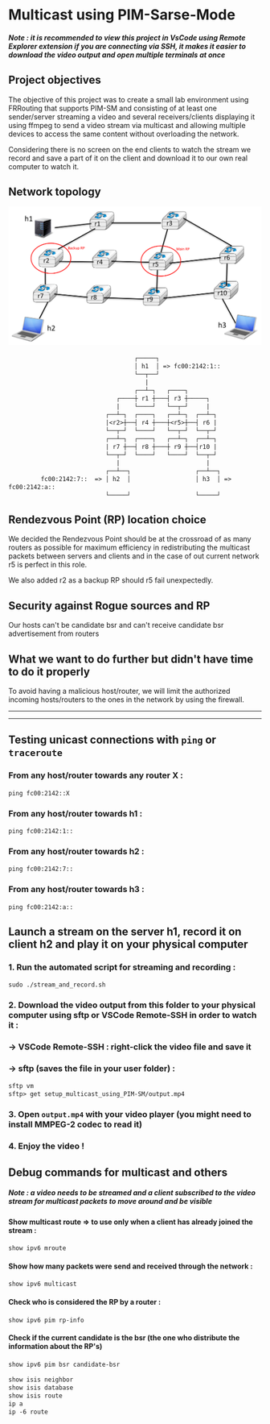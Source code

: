# Multicast using PIM-Sarse-Mode

##### Note : it is recommended to view this project in VsCode using Remote Explorer extension if you are connecting via SSH, it makes it easier to download the video output and open multiple terminals at once

## Project objectives
The objective of this project was to create a small lab environment using FRRouting that supports PIM-SM and consisting of at least one sender/server streaming a video and several receivers/clients displaying it using ffmpeg to send a video stream via multicast and allowing multiple devices to access the same content without overloading the network.

Considering there is no screen on the end clients to watch the stream we record and save a part of it on the client and download it to our own real computer to watch it.


## Network topology
![Alt text](network_topology.png "Multicast network topology")
```
                                   ┌─────┐
                                   │ h1  │ => fc00:2142:1::
                                   └──┬──┘
                                      |
                                   ┌──┴─┐   ┌────┐
                              ┌────┼ r1 ┼───┤ r3 ┼─────┐
                              |    └────┘   └──┬─┘     |
                           ┌──┴─┐  ┌────┐   ┌──┴─┐  ┌──┴─┐
                           |<r2>┼──┤ r4 ┼───┼<r5>┼──┤ r6 |
                           └──┬─┘  └────┘   └──┬─┘  └──┬─┘
                           ┌──┴─┐  ┌────┐   ┌──┴─┐  ┌──┴─┐
                           | r7 ┼──┤ r8 ┼───┼ r9 ┼──┤r10 |
                           └──┬─┘  └────┘   └────┘  └──┬─┘
                              |                        |
                           ┌──┴──┐                  ┌──┴──┐
         fc00:2142:7::  => │ h2  │                  │ h3  │ => fc00:2142:a::
                           └─────┘                  └─────┘
```
## Rendezvous Point (RP) location choice
We decided the Rendezvous Point should be at the crossroad of as many routers as possible for maximum efficiency in redistributing the multicast packets between servers and clients and in the case of out current network r5 is perfect in this role.

We also added r2 as a backup RP should r5 fail unexpectedly.

## Security against Rogue sources and RP
Our hosts can't be candidate bsr and can't receive candidate bsr advertisement from routers

## What we want to do further but didn't have time to do it properly
To avoid having a malicious host/router, we will limit the authorized incoming hosts/routers to the ones in the network by using the firewall.



----------------------------------------------------------------------------------
----------------------------------------------------------------------------------



## Testing unicast connections with `ping` or `traceroute`
### From any host/router towards any router X :
```
ping fc00:2142::X
```
### From any host/router towards h1 :
```
ping fc00:2142:1::
```
### From any host/router towards h2 :
```
ping fc00:2142:7::
```
### From any host/router towards h3 :
```
ping fc00:2142:a::
```


## Launch a stream on the server h1, record it on client h2 and play it on your physical computer
### 1. Run the automated script for streaming and recording :
```
sudo ./stream_and_record.sh
```

### 2. Download the video output from this folder to your physical computer using sftp or VSCode Remote-SSH in order to watch it :
### -> VSCode Remote-SSH : right-click the video file and save it
### -> sftp (saves the file in your user folder) :
```
sftp vm
sftp> get setup_multicast_using_PIM-SM/output.mp4
```

### 3. Open `output.mp4` with your video player (you might need to install MMPEG-2 codec to read it)

### 4. Enjoy the video !



## Debug commands for multicast and others
##### Note : a video needs to be streamed and a client subscribed to the video stream for multicast packets to move around and be visible

#### Show multicast route => to use only when a client has already joined the stream :
```
show ipv6 mroute
```
#### Show how many packets were send and received through the network :
```
show ipv6 multicast
```
#### Check who is considered the RP by a router :
```
show ipv6 pim rp-info
```
#### Check if the current candidate is the bsr (the one who distribute the information about the RP's)
```
show ipv6 pim bsr candidate-bsr
```
```
show isis neighbor
show isis database
show isis route
ip a
ip -6 route
```
